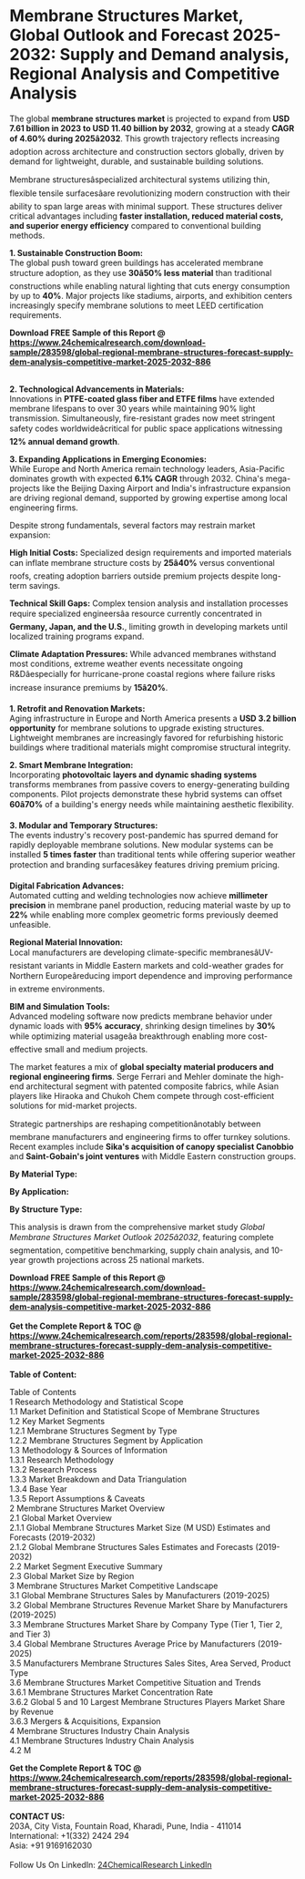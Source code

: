 <h1>Membrane Structures Market, Global Outlook and Forecast 2025-2032: Supply and Demand analysis, Regional Analysis and Competitive Analysis</h1><p>The global <strong>membrane structures market</strong> is projected to expand from <strong>USD 7.61 billion in 2023 to USD 11.40 billion by 2032</strong>, growing at a steady <strong>CAGR of 4.60% during 2025â2032</strong>. This growth trajectory reflects increasing adoption across architecture and construction sectors globally, driven by demand for lightweight, durable, and sustainable building solutions.</p><p>Membrane structuresâspecialized architectural systems utilizing thin, flexible tensile surfacesâare revolutionizing modern construction with their ability to span large areas with minimal support. These structures deliver critical advantages including <strong>faster installation, reduced material costs, and superior energy efficiency</strong> compared to conventional building methods.</p><p><strong>1. Sustainable Construction Boom:</strong><br>
The global push toward green buildings has accelerated membrane structure adoption, as they use <strong>30â50% less material</strong> than traditional constructions while enabling natural lighting that cuts energy consumption by up to <strong>40%</strong>. Major projects like stadiums, airports, and exhibition centers increasingly specify membrane solutions to meet LEED certification requirements.</p><div><b>Download FREE Sample of this Report @ 
            <a href="https://www.24chemicalresearch.com/download-sample/283598/global-regional-membrane-structures-forecast-supply-dem-analysis-competitive-market-2025-2032-886">
            https://www.24chemicalresearch.com/download-sample/283598/global-regional-membrane-structures-forecast-supply-dem-analysis-competitive-market-2025-2032-886</a></b></div><br><p><strong>2. Technological Advancements in Materials:</strong><br>
Innovations in <strong>PTFE-coated glass fiber and ETFE films</strong> have extended membrane lifespans to over 30 years while maintaining 90% light transmission. Simultaneously, fire-resistant grades now meet stringent safety codes worldwideâcritical for public space applications witnessing <strong>12% annual demand growth</strong>.</p><p><strong>3. Expanding Applications in Emerging Economies:</strong><br>
While Europe and North America remain technology leaders, Asia-Pacific dominates growth with expected <strong>6.1% CAGR</strong> through 2032. China's mega-projects like the Beijing Daxing Airport and India's infrastructure expansion are driving regional demand, supported by growing expertise among local engineering firms.</p><p>Despite strong fundamentals, several factors may restrain market expansion:</p><p><strong>High Initial Costs:</strong> Specialized design requirements and imported materials can inflate membrane structure costs by <strong>25â40%</strong> versus conventional roofs, creating adoption barriers outside premium projects despite long-term savings.</p><p><strong>Technical Skill Gaps:</strong> Complex tension analysis and installation processes require specialized engineersâa resource currently concentrated in <strong>Germany, Japan, and the U.S.</strong>, limiting growth in developing markets until localized training programs expand.</p><p><strong>Climate Adaptation Pressures:</strong> While advanced membranes withstand most conditions, extreme weather events necessitate ongoing R&amp;Dâespecially for hurricane-prone coastal regions where failure risks increase insurance premiums by <strong>15â20%</strong>.</p><p><strong>1. Retrofit and Renovation Markets:</strong><br>
Aging infrastructure in Europe and North America presents a <strong>USD 3.2 billion opportunity</strong> for membrane solutions to upgrade existing structures. Lightweight membranes are increasingly favored for refurbishing historic buildings where traditional materials might compromise structural integrity.</p><p><strong>2. Smart Membrane Integration:</strong><br>
Incorporating <strong>photovoltaic layers and dynamic shading systems</strong> transforms membranes from passive covers to energy-generating building components. Pilot projects demonstrate these hybrid systems can offset <strong>60â70%</strong> of a building's energy needs while maintaining aesthetic flexibility.</p><p><strong>3. Modular and Temporary Structures:</strong><br>
The events industry's recovery post-pandemic has spurred demand for rapidly deployable membrane solutions. New modular systems can be installed <strong>5 times faster</strong> than traditional tents while offering superior weather protection and branding surfacesâkey features driving premium pricing.</p><p><strong>Digital Fabrication Advances:</strong><br>
	Automated cutting and welding technologies now achieve <strong>millimeter precision</strong> in membrane panel production, reducing material waste by up to <strong>22%</strong> while enabling more complex geometric forms previously deemed unfeasible.</p><p><strong>Regional Material Innovation:</strong><br>
	Local manufacturers are developing climate-specific membranesâUV-resistant variants in Middle Eastern markets and cold-weather grades for Northern Europeâreducing import dependence and improving performance in extreme environments.</p><p><strong>BIM and Simulation Tools:</strong><br>
	Advanced modeling software now predicts membrane behavior under dynamic loads with <strong>95% accuracy</strong>, shrinking design timelines by <strong>30%</strong> while optimizing material usageâa breakthrough enabling more cost-effective small and medium projects.</p><p>The market features a mix of <strong>global specialty material producers and regional engineering firms</strong>. Serge Ferrari and Mehler dominate the high-end architectural segment with patented composite fabrics, while Asian players like Hiraoka and Chukoh Chem compete through cost-efficient solutions for mid-market projects.</p><p>Strategic partnerships are reshaping competitionânotably between membrane manufacturers and engineering firms to offer turnkey solutions. Recent examples include <strong>Sika's acquisition of canopy specialist Canobbio</strong> and <strong>Saint-Gobain's joint ventures</strong> with Middle Eastern construction groups.</p><p><strong>By Material Type:</strong></p><p><strong>By Application:</strong></p><p><strong>By Structure Type:</strong></p><p>This analysis is drawn from the comprehensive market study <em>Global Membrane Structures Market Outlook 2025â2032</em>, featuring complete segmentation, competitive benchmarking, supply chain analysis, and 10-year growth projections across 25 national markets.</p><div><b>Download FREE Sample of this Report @ 
            <a href="https://www.24chemicalresearch.com/download-sample/283598/global-regional-membrane-structures-forecast-supply-dem-analysis-competitive-market-2025-2032-886">
            https://www.24chemicalresearch.com/download-sample/283598/global-regional-membrane-structures-forecast-supply-dem-analysis-competitive-market-2025-2032-886</a></b></div><br><div><b>Get the Complete Report & TOC @ 
            <a href="https://www.24chemicalresearch.com/reports/283598/global-regional-membrane-structures-forecast-supply-dem-analysis-competitive-market-2025-2032-886">
            https://www.24chemicalresearch.com/reports/283598/global-regional-membrane-structures-forecast-supply-dem-analysis-competitive-market-2025-2032-886</a></b></div><br>
            <b>Table of Content:</b><p>Table of Contents<br />
1 Research Methodology and Statistical Scope<br />
1.1 Market Definition and Statistical Scope of Membrane Structures<br />
1.2 Key Market Segments<br />
1.2.1 Membrane Structures Segment by Type<br />
1.2.2 Membrane Structures Segment by Application<br />
1.3 Methodology & Sources of Information<br />
1.3.1 Research Methodology<br />
1.3.2 Research Process<br />
1.3.3 Market Breakdown and Data Triangulation<br />
1.3.4 Base Year<br />
1.3.5 Report Assumptions & Caveats<br />
2 Membrane Structures Market Overview<br />
2.1 Global Market Overview<br />
2.1.1 Global Membrane Structures Market Size (M USD) Estimates and Forecasts (2019-2032)<br />
2.1.2 Global Membrane Structures Sales Estimates and Forecasts (2019-2032)<br />
2.2 Market Segment Executive Summary<br />
2.3 Global Market Size by Region<br />
3 Membrane Structures Market Competitive Landscape<br />
3.1 Global Membrane Structures Sales by Manufacturers (2019-2025)<br />
3.2 Global Membrane Structures Revenue Market Share by Manufacturers (2019-2025)<br />
3.3 Membrane Structures Market Share by Company Type (Tier 1, Tier 2, and Tier 3)<br />
3.4 Global Membrane Structures Average Price by Manufacturers (2019-2025)<br />
3.5 Manufacturers Membrane Structures Sales Sites, Area Served, Product Type<br />
3.6 Membrane Structures Market Competitive Situation and Trends<br />
3.6.1 Membrane Structures Market Concentration Rate<br />
3.6.2 Global 5 and 10 Largest Membrane Structures Players Market Share by Revenue<br />
3.6.3 Mergers & Acquisitions, Expansion<br />
4 Membrane Structures Industry Chain Analysis<br />
4.1 Membrane Structures Industry Chain Analysis<br />
4.2 M</p><div><b>Get the Complete Report & TOC @ 
            <a href="https://www.24chemicalresearch.com/reports/283598/global-regional-membrane-structures-forecast-supply-dem-analysis-competitive-market-2025-2032-886">
            https://www.24chemicalresearch.com/reports/283598/global-regional-membrane-structures-forecast-supply-dem-analysis-competitive-market-2025-2032-886</a></b></div><br><b>CONTACT US:</b><br>
            203A, City Vista, Fountain Road, Kharadi, Pune, India - 411014<br>
            International: +1(332) 2424 294<br>
            Asia: +91 9169162030 <br><br>
            Follow Us On LinkedIn: <a href="https://www.linkedin.com/company/24chemicalresearch/">24ChemicalResearch LinkedIn</a>